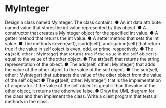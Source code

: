 # MyInteger
Design a class named MyInteger. The class contains:
● An int data attribute named value that stores the int value represented by this object.
● A constructor that creates a MyInteger object for the specified int value.
● A getter method that returns the int value.
● A setter method that sets the int value.
● The methods iseven(self), isodd(self), and isprime(self) that return true if the value in self object is
even, odd, or prime, respectively.
● The __eq__(self, other : MyInteger) that returns true if the value in the self object is equal to the value
of the other object.
● The __str__(self) that returns the string representation of the object.
● The add(self, other : MyInteger) that adds the value of the other object to the value of the self object.
● The sub(self, other : MyInteger) that subtracts the value of the other object from the value of the self
object
● The __gt__(self, other: MyInteger) that is the implementation of > operator. If the value of the self object
is greater than thevalue of the other object, it returns true otherwise false.
● Draw the UML diagram for the class and then implement the class. Write a client program that tests all
methods in the class.
